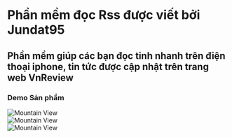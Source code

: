 <html>
  <body>
  <h1>Phần mềm đọc Rss được viết bởi Jundat95</h1>
  <h2>Phần mềm giúp các bạn đọc tinh nhanh trên điện thoại iphone, tin tức được cập nhật trên trang web VnReview</h2>
  <h3>Demo Sản phẩm</h3>
  <img src="https://1.bp.blogspot.com/-kDC_ioQW2Vg/V-8FipzrnhI/AAAAAAAAK5U/RyDLzD2ccoM7rQ_4tyWSXoYJofYJgJpGACLcB/s320/Simulator%2BScreen%2BShot%2BOct%2B1%252C%2B2016%252C%2B7.36.21%2BAM.png" alt="Mountain View" ><br/>
  <img src="https://1.bp.blogspot.com/-k7WsEcUb74A/V-8FkIvuGRI/AAAAAAAAK5Y/yEH2i_DTZEss7er1OpWlxAG2XVkEX2RWgCLcB/s1600/Simulator%2BScreen%2BShot%2BOct%2B1%252C%2B2016%252C%2B7.36.32%2BAM.png" alt="Mountain View" ><br/>
  <img src="https://2.bp.blogspot.com/-FV2bMNY3pTo/V-8Flg6t3qI/AAAAAAAAK5c/UiviJ9hv214m4Klkr3k0S13vxeL-sBuBACLcB/s1600/Simulator%2BScreen%2BShot%2BOct%2B1%252C%2B2016%252C%2B7.36.44%2BAM.png" alt="Mountain View" ><br/>
  </body>
</html>
